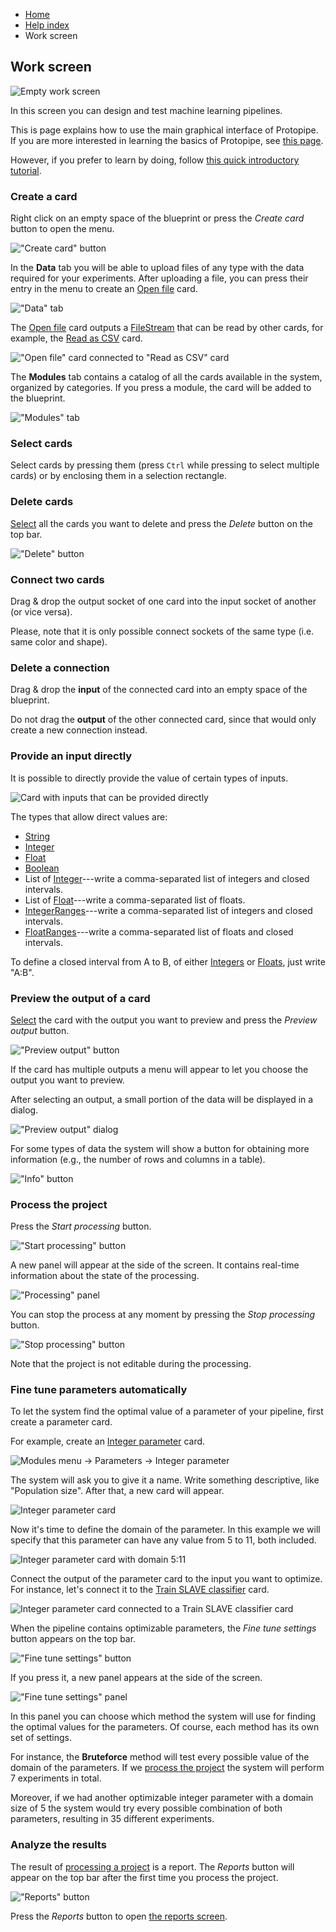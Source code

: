 <ul class="breadcrumb">
    <li><a href="">Home</a></li>
    <li><a href="help.html">Help index</a></li>
    <li>Work screen</li>
</ul>

## Work screen

![Empty work screen](assets/img/work_screen/introduction_1.png)

In this screen you can design and test machine learning pipelines.

This is page explains how to use the main graphical interface of Protopipe. If you are more interested in learning the basics of Protopipe, see [this page](basics.html).

However, if you prefer to learn by doing, follow [this quick introductory tutorial](tutorials/introductory/SLAVE).

### Create a card

Right click on an empty space of the blueprint or press the *Create card* button to open the menu.

!["Create card" button](assets/img/work_screen/create_1.png)

In the **Data** tab you will be able to upload files of any type with the data required for your experiments. After uploading a file, you can press their entry in the menu to create an [Open file](cards/openFile.html) card.

!["Data" tab](assets/img/work_screen/create_2.png)

The [Open file](cards/openFile.html) card outputs a [FileStream](types/FileStream.html) that can be read by other cards, for example, the [Read as CSV](cards/readAsCSV.html) card.

!["Open file" card connected to "Read as CSV" card](assets/img/work_screen/create_3.png)

The **Modules** tab contains a catalog of all the cards available in the system, organized by categories. If you press a module, the card will be added to the blueprint.

!["Modules" tab](assets/img/work_screen/create_4.png)

### Select cards

Select cards by pressing them (press `Ctrl` while pressing to select multiple cards) or by enclosing them in a selection rectangle.

### Delete cards

[Select](#select-cards) all the cards you want to delete and press the *Delete* button on the top bar.

!["Delete" button](assets/img/work_screen/delete_1.png)

### Connect two cards

Drag & drop the output socket of one card into the input socket of another (or vice versa).

Please, note that it is only possible connect sockets of the same type (i.e. same color and shape).

### Delete a connection

Drag & drop the **input** of the connected card into an empty space of the blueprint.

Do not drag the **output** of the other connected card, since that would only create a new connection instead.

### Provide an input directly

It is possible to directly provide the value of certain types of inputs.

![Card with inputs that can be provided directly](assets/img/work_screen/provide_1.png)

The types that allow direct values are:

* [String](types/String.html)
* [Integer](types/String.html)
* [Float](types/String.html)
* [Boolean](types/String.html)
* List of [Integer](types/String.html)---write a comma-separated list of integers and closed intervals.
* List of [Float](types/String.html)---write a comma-separated list of floats.
* [IntegerRanges](types/IntegerRanges.html)---write a comma-separated list of integers and closed intervals.
* [FloatRanges](types/FloatRanges.html)---write a comma-separated list of floats and closed intervals.

To define a closed interval from A to B, of either [Integers](types/String.html) or [Floats](types/String.html), just write "A:B".

### Preview the output of a card

[Select](#select-cards) the card with the output you want to preview and press the *Preview output* button.

!["Preview output" button](assets/img/work_screen/preview_1.png)

If the card has multiple outputs a menu will appear to let you choose the output you want to preview.

After selecting an output, a small portion of the data will be displayed in a dialog.

!["Preview output" dialog](assets/img/work_screen/preview_2.png)

For some types of data the system will show a button for obtaining more information (e.g., the number of rows and columns in a table).

!["Info" button](assets/img/work_screen/preview_3.png)

### Process the project

Press the *Start processing* button.

!["Start processing" button](assets/img/work_screen/process_1.png)

A new panel will appear at the side of the screen. It contains real-time information about the state of the processing.

!["Processing" panel](assets/img/work_screen/process_2.png)

You can stop the process at any moment by pressing the *Stop processing* button.

!["Stop processing" button](assets/img/work_screen/process_3.png)

Note that the project is not editable during the processing.

### Fine tune parameters automatically

To let the system find the optimal value of a parameter of your pipeline, first create a parameter card.

For example, create an [Integer parameter](types/parameterInteger.html) card.

![Modules menu -> Parameters -> Integer parameter](assets/img/work_screen/tune_1.png)

The system will ask you to give it a name. Write something descriptive, like "Population size". After that, a new card will appear.

![Integer parameter card](assets/img/work_screen/tune_2.png)

Now it's time to define the domain of the parameter. In this example we will specify that this parameter can have any value from 5 to 11, both included.

![Integer parameter card with domain 5:11](assets/img/work_screen/tune_3.png)

Connect the output of the parameter card to the input you want to optimize. For instance, let's connect it to the [Train SLAVE classifier](cards/trainSLAVEClassifier.html) card.

![Integer parameter card connected to a Train SLAVE classifier card](assets/img/work_screen/tune_6.png)

When the pipeline contains optimizable parameters, the *Fine tune settings* button appears on the top bar.

!["Fine tune settings" button](assets/img/work_screen/tune_4.png)

If you press it, a new panel appears at the side of the screen.

!["Fine tune settings" panel](assets/img/work_screen/tune_5.png)

In this panel you can choose which method the system will use for finding the optimal values for the parameters. Of course, each method has its own set of settings.

For instance, the **Bruteforce** method will test every possible value of the domain of the parameters. If we [process the project](#process-the-project) the system will perform 7 experiments in total.

Moreover, if we had another optimizable integer parameter with a domain size of 5 the system would try every possible combination of both parameters, resulting in 35 different experiments.

### Analyze the results

The result of [processing a project](#process-the-project) is a report. The *Reports* button will appear on the top bar after the first time you process the project.

!["Reports" button](assets/img/work_screen/analyze_1.png)

Press the *Reports* button to open [the reports screen](reports_screen.html).
